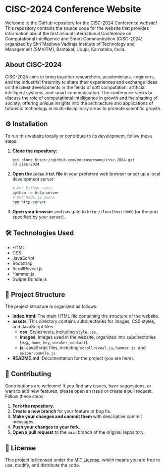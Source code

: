 # CISC-2024 Conference Website

Welcome to the GitHub repository for the CISC-2024 Conference website! This repository contains the source code for the website that provides information about the first annual International Conference on Computational Intelligence and Smart Communication (CISC-2024) organized by Shri Madhwa Vadiraja Institute of Technology and Management (SMVITM), Bantakal, Udupi, Karnataka, India.

## About CISC-2024

CISC-2024 aims to bring together researchers, academicians, engineers, and the industrial fraternity to share their experiences and exchange ideas on the latest developments in the fields of soft computation, artificial intelligent systems, and smart communication. The conference seeks to discuss the role of computational intelligence in growth and the shaping of society, offering unique insights into the architecture and applications of futuristic technology in multi-disciplinary areas to promote scientific growth.

## ⚙️ Installation

To run this website locally or contribute to its development, follow these steps:

1. **Clone the repository:**
    ```bash
    git clone https://github.com/yourusername/cisc-2024.git
    cd cisc-2024
    ```

2. **Open the `index.html` file** in your preferred web browser or set up a local development server:
    ```bash
    # For Python users
    python -m http.server
    # For Node.js users
    npx http-server
    ```
3. **Open your browser** and navigate to `http://localhost:8000` (or the port specified by your server).

## 🛠️ Technologies Used

- HTML
- CSS
- JavaScript
- Bootstrap
- ScrollReveal.js
- Hammer.js
- Swiper Bundle.js

## 📂 Project Structure

The project structure is organized as follows:

- **index.html**: The main HTML file containing the structure of the website.
- **assets**: This directory contains subdirectories for images, CSS styles, and JavaScript files.
  - **css**: Stylesheets, including `style.css`.
  - **images**: Images used in the website, organized into subdirectories (e.g., `home`, `key`, `sneaker`, `contact`).
  - **js**: JavaScript files, including `scrollreveal.js`, `hammer.js`, and `swiper-bundle.js`.
- **README.md**: Documentation for the project (you are here).

## 🤝 Contributing

Contributions are welcome! If you find any issues, have suggestions, or want to add new features, please open an issue or create a pull request. Follow these steps:

1. **Fork the repository.**
2. **Create a new branch** for your feature or bug fix.
3. **Make your changes and commit them** with descriptive commit messages.
4. **Push your changes to your fork.**
5. **Open a pull request** to the `main` branch of the original repository.

## 📄 License

This project is licensed under the [MIT License](LICENSE.md), which means you are free to use, modify, and distribute the code.
